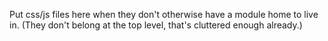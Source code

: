 Put css/js files here when they don't otherwise have a module home to live in. (They don't belong at the top level, that's cluttered enough already.)